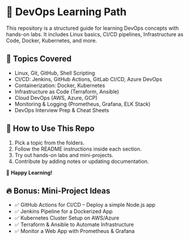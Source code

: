 # 🚀 DevOps Learning Path

This repository is a structured guide for learning DevOps concepts with hands-on labs. It includes Linux basics, CI/CD pipelines, Infrastructure as Code, Docker, Kubernetes, and more.

## 📌 Topics Covered
- Linux, Git, GitHub, Shell Scripting
- CI/CD: Jenkins, GitHub Actions, GitLab CI/CD, Azure DevOps
- Containerization: Docker, Kubernetes
- Infrastructure as Code (Terraform, Ansible)
- Cloud DevOps (AWS, Azure, GCP)
- Monitoring & Logging (Prometheus, Grafana, ELK Stack)
- DevOps Interview Prep & Cheat Sheets

## 📂 How to Use This Repo
1. Pick a topic from the folders.
2. Follow the README instructions inside each section.
3. Try out hands-on labs and mini-projects.
4. Contribute by adding notes or updating documentation.

🚀 **Happy Learning!**

## 🔥 Bonus: Mini-Project Ideas
- ✅ GitHub Actions for CI/CD – Deploy a simple Node.js app
- ✅ Jenkins Pipeline for a Dockerized App
- ✅ Kubernetes Cluster Setup on AWS/Azure
- ✅ Terraform & Ansible to Automate Infrastructure
- ✅ Monitor a Web App with Prometheus & Grafana
